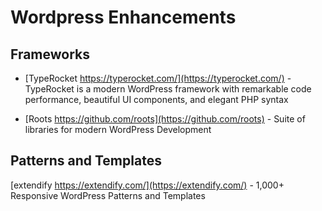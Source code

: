 # Wordpress Enhancements


## Frameworks

* [TypeRocket https://typerocket.com/](https://typerocket.com/)  - TypeRocket is a modern WordPress framework with remarkable code performance, beautiful UI components, and elegant PHP syntax 

* [Roots https://github.com/roots](https://github.com/roots)  - Suite of libraries for modern WordPress Development

## Patterns and Templates

[extendify  https://extendify.com/](https://extendify.com/) - 1,000+ Responsive WordPress Patterns and Templates
